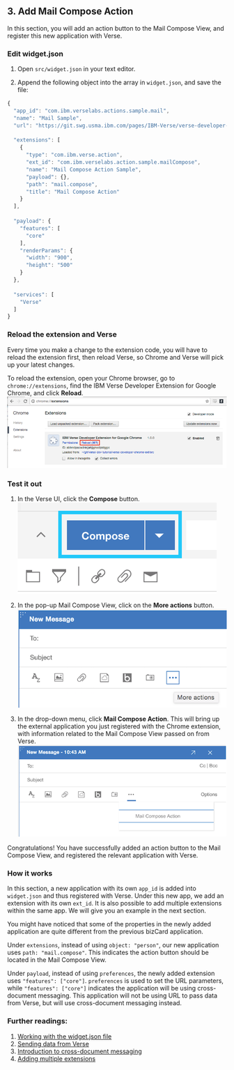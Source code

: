 ## 3. Add Mail Compose Action

In this section, you will add an action button to the Mail Compose View, and register this new application with Verse.


### Edit widget.json
1. Open `src/widget.json` in your text editor.

2. Append the following object into the array in `widget.json`, and save the file:
  ```JavaScript
  {
    "app_id": "com.ibm.verselabs.actions.sample.mail",
    "name": "Mail Sample",
    "url": "https://git.swg.usma.ibm.com/pages/IBM-Verse/verse-developer-chrome-ext/samples/actions.html",

    "extensions": [
      {
        "type": "com.ibm.verse.action",
        "ext_id": "com.ibm.verselabs.action.sample.mailCompose",
        "name": "Mail Compose Action Sample",
        "payload": {},
        "path": "mail.compose",
        "title": "Mail Compose Action"
      }
    ],

    "payload": {
      "features": [
        "core"
      ],
      "renderParams": {
        "width": "900",
        "height": "500"
      }
    },

    "services": [
      "Verse"
    ]
  }

  ```


### Reload the extension and Verse
Every time you make a change to the extension code, you will have to reload the extension first, then reload Verse, so Chrome and Verse will pick up your latest changes.

To reload the extension, open your Chrome browser, go to `chrome://extensions`, find the IBM Verse Developer Extension for Google Chrome, and click __Reload__.
![reload extension](img/2_reload.png)


### Test it out
1. In the Verse UI, click the __Compose__ button.
![compose button](img/2_compose_action.png)

2. In the pop-up Mail Compose View, click on the __More actions__ button.
![more actions button](img/2_compose_more_action.png)

3. In the drop-down menu, click __Mail Compose Action__. This will bring up the external application you just registered with the Chrome extension, with information related to the Mail Compose View passed on from Verse.
![mail compose action button](img/2_mailcompose_action.png)

Congratulations! You have successfully added an action button to the Mail Compose View, and registered the relevant application with Verse.


### How it works
In this section, a new application with its own `app_id` is added into `widget.json` and thus registered with Verse. Under this new app, we add an extension with its own `ext_id`. It is also possible to add multiple extensions within the same app. We will give you an example in the next section.

You might have noticed that some of the properties in the newly added application are quite different from the previous bizCard application.

Under `extensions`, instead of using `object: "person"`, our new application uses `path: "mail.compose"`. This indicates the action button should be located in the Mail Compose View.

Under `payload`, instead of using `preferences`, the newly added extension uses `"features": ["core"]`. `preferences` is used to set the URL parameters, while `"features": ["core"]` indicates the application will be using cross-document messaging. This application will not be using URL to pass data from Verse, but will use cross-document messaging instead.


### Further readings:
1. [Working with the widget.json file][1]
2. [Sending data from Verse][2]
3. [Introduction to cross-document messaging][3]
4. [Adding multiple extensions][4]

[1]: {{site.baseurl}}/tutorials/ext-manifest.html
[2]: {{site.baseurl}}/tutorials/ext-send-data-to-app.html
[3]: https://developer.mozilla.org/en-US/docs/Web/API/Window/postMessage
[4]: {{site.baseurl/tutorials/to_be_written.html}}
